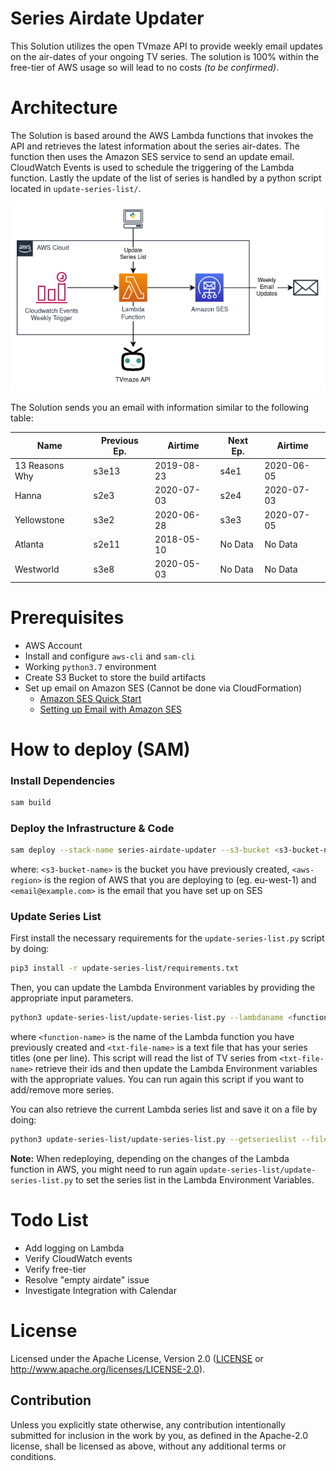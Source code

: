 # Series Airdate Updater

This Solution utilizes the open TVmaze API to provide weekly email updates on the air-dates of your ongoing TV series. The solution is 100% within the free-tier of AWS usage so will lead to no costs *(to be confirmed)*.

# Architecture
The Solution is based around the AWS Lambda functions that invokes the API and retrieves the latest information about the series air-dates. The function then uses the Amazon SES service to send an update email. CloudWatch Events is used to schedule the triggering of the Lambda function. Lastly the update of the list of series is handled by a python script located in `update-series-list/`.

![architecture](imgs/architecture.png)

The Solution sends you an email with information similar to the following table:

| Name           | Previous Ep. | Airtime    | Next Ep. | Airtime    |
| -------------- | ------------ | ---------- | -------- | ---------- |
| 13 Reasons Why | s3e13        | 2019-08-23 | s4e1     | 2020-06-05 |
| Hanna          | s2e3         | 2020-07-03 | s2e4     | 2020-07-03 |
| Yellowstone    | s3e2         | 2020-06-28 | s3e3     | 2020-07-05 |
| Atlanta        | s2e11        | 2018-05-10 | No Data  | No Data    |
| Westworld      | s3e8         | 2020-05-03 | No Data  | No Data    |

# Prerequisites
* AWS Account
* Install and configure `aws-cli` and `sam-cli`
* Working `python3.7` environment
* Create S3 Bucket to store the build artifacts
* Set up email on Amazon SES (Cannot be done via CloudFormation)
  * [Amazon SES Quick Start](https://docs.aws.amazon.com/ses/latest/DeveloperGuide/quick-start.html)
  * [Setting up Email with Amazon SES](https://docs.aws.amazon.com/ses/latest/DeveloperGuide/send-email-set-up.html)

# How to deploy (SAM)
### Install Dependencies
``` bash
sam build
```

### Deploy the Infrastructure & Code
``` bash
sam deploy --stack-name series-airdate-updater --s3-bucket <s3-bucket-name> --region <aws-region> --parameter-overrides Email=<email@example.com> --capabilities CAPABILITY_NAMED_IAM
```
where: `<s3-bucket-name>` is the bucket you have previously created, `<aws-region>` is the region of AWS that you are deploying to (eg. eu-west-1) and `<email@example.com>` is the email that you have set up on SES


### Update Series List
First install the necessary requirements for the `update-series-list.py` script by doing:
``` bash
pip3 install -r update-series-list/requirements.txt
```

Then, you can update the Lambda Environment variables by providing the appropriate input parameters.
``` bash
python3 update-series-list/update-series-list.py --lambdaname <function-name> --filename <txt-file-name>
```
where `<function-name>` is the name of the Lambda function you have previously created and `<txt-file-name>` is a text file that has your series titles (one per line). This script will read the list of TV series from `<txt-file-name>`  retrieve their ids and then update the Lambda Environment variables with the appropriate values. You can run again this script if you want to add/remove more series.

You can also retrieve the current Lambda series list and save it on a file by doing:
``` bash
python3 update-series-list/update-series-list.py --getserieslist --filename <txt-file-name>
```

**Note:** When redeploying, depending on the changes of the Lambda function in AWS, you might need to run again `update-series-list/update-series-list.py` to set the series list in the Lambda Environment Variables.

# Todo List

* Add logging on Lambda
* Verify CloudWatch events
* Verify free-tier
* Resolve "empty airdate" issue
* Investigate Integration with Calendar

# License
Licensed under the Apache License, Version 2.0 ([LICENSE](LICENSE)
or http://www.apache.org/licenses/LICENSE-2.0).

## Contribution

Unless you explicitly state otherwise, any contribution intentionally submitted
for inclusion in the work by you, as defined in the Apache-2.0 license, shall be
licensed as above, without any additional terms or conditions.
